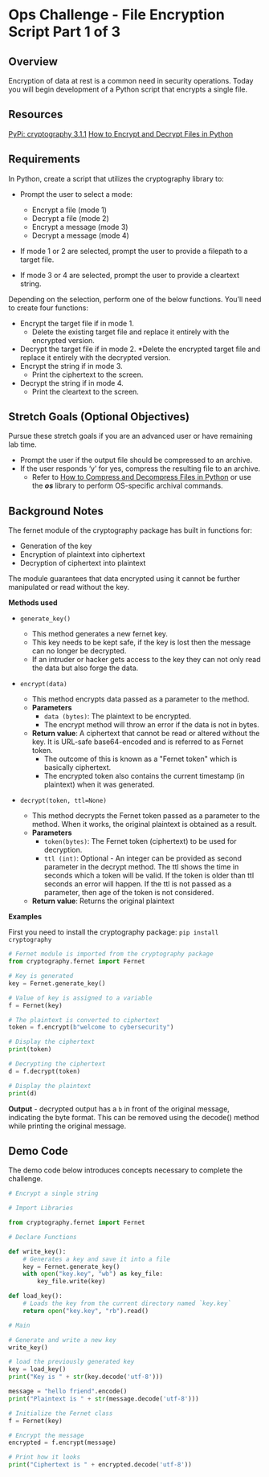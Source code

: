# Ops Challenge - File Encryption Script Part 1 of 3

## Overview

Encryption of data at rest is a common need in security operations. Today you will begin development of a Python script that encrypts a single file.

## Resources

[PyPi: cryptography 3.1.1](https://pypi.org/project/cryptography/)
[How to Encrypt and Decrypt Files in Python](https://www.thepythoncode.com/article/encrypt-decrypt-files-symmetric-python)

## Requirements

In Python, create a script that utilizes the cryptography library to:

* Prompt the user to select a mode:
  * Encrypt a file (mode 1)
  * Decrypt a file (mode 2)
  * Encrypt a message (mode 3)
  * Decrypt a message (mode 4)

* If mode 1 or 2 are selected, prompt the user to provide a filepath to a target file.

* If mode 3 or 4 are selected, prompt the user to provide a cleartext string.

Depending on the selection, perform one of the below functions. You’ll need to create four functions:

* Encrypt the target file if in mode 1.
  * Delete the existing target file and replace it entirely with the  encrypted version.
* Decrypt the target file if in mode 2.
  *Delete the encrypted target file and replace it entirely with the decrypted version.
* Encrypt the string if in mode 3.
  * Print the ciphertext to the screen.
* Decrypt the string if in mode 4.
  * Print the cleartext to the screen.

## Stretch Goals (Optional Objectives)

Pursue these stretch goals if you are an advanced user or have remaining lab time.

* Prompt the user if the output file should be compressed to an archive.
* If the user responds ‘y’ for yes, compress the resulting file to an archive.
  * Refer to [How to Compress and Decompress Files in Python](https://www.thepythoncode.com/article/compress-decompress-files-tarfile-python) or use the ***os*** library to perform OS-specific archival commands.

## Background Notes

The fernet module of the cryptography package has built in functions for:

* Generation of the key
* Encryption of plaintext into ciphertext
* Decryption of ciphertext into plaintext

The module guarantees that data encrypted using it cannot be further manipulated or read without the key.

**Methods used**

* `generate_key()`
  * This method generates a new fernet key.
  * This key needs to be kept safe, if the key is lost then the message can no longer be decrypted.
  * If an intruder or hacker gets access to the key they can not only read the data but also forge the data.
* `encrypt(data)`
  * This method encrypts data passed as a parameter to the method.
  * **Parameters**
    * `data (bytes)`: The plaintext to be encrypted.
    * The encrypt method will throw an error if the data is not in bytes.
  * **Return value**: A ciphertext that cannot be read or altered without the key. It is URL-safe base64-encoded and is referred to as Fernet token.
    * The outcome of this is known as a "Fernet token" which is basically ciphertext.
    * The encrypted token also contains the current timestamp (in plaintext) when it was generated.

* `decrypt(token, ttl=None)`
  * This method decrypts the Fernet token passed as a parameter to the method. When it works, the original plaintext is obtained as a result.
  * **Parameters**
    * `token(bytes)`: The Fernet token (ciphertext) to be used for decryption.
    * `ttl (int)`: Optional - An integer can be provided as second parameter in the decrypt method. The ttl shows the time in seconds which a token will be valid. If the token is older than ttl seconds an error will happen. If the ttl is not passed as a parameter, then age of the token is not considered.
  * **Return value**: Returns the original plaintext

**Examples**

First you need to install the cryptography package: `pip install cryptography`

```python
# Fernet module is imported from the cryptography package
from cryptography.fernet import Fernet

# Key is generated
key = Fernet.generate_key()

# Value of key is assigned to a variable
f = Fernet(key)

# The plaintext is converted to ciphertext
token = f.encrypt(b"welcome to cybersecurity")

# Display the ciphertext
print(token)

# Decrypting the ciphertext
d = f.decrypt(token)

# Display the plaintext
print(d)
```

**Output** - decrypted output has a `b` in front of the original message, indicating the byte format. This can be removed using the decode() method while printing the original message.

## Demo Code

The demo code below introduces concepts necessary to complete the challenge.

```python
# Encrypt a single string

# Import Libraries

from cryptography.fernet import Fernet

# Declare Functions

def write_key():
    # Generates a key and save it into a file
    key = Fernet.generate_key()
    with open("key.key", "wb") as key_file:
        key_file.write(key)

def load_key():
    # Loads the key from the current directory named `key.key`
    return open("key.key", "rb").read()

# Main

# Generate and write a new key
write_key()

# load the previously generated key
key = load_key()
print("Key is " + str(key.decode('utf-8')))

message = "hello friend".encode()
print("Plaintext is " + str(message.decode('utf-8')))

# Initialize the Fernet class
f = Fernet(key)

# Encrypt the message
encrypted = f.encrypt(message)

# Print how it looks
print("Ciphertext is " + encrypted.decode('utf-8'))
```

